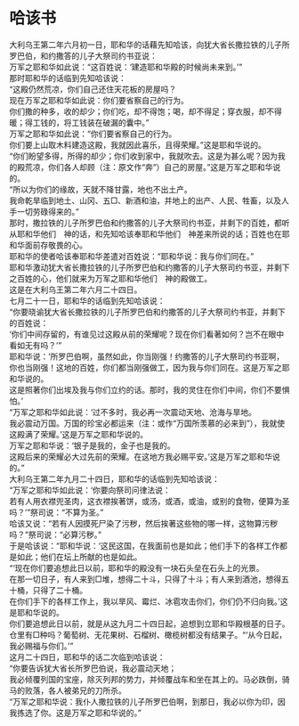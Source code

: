 # 哈该书
大利乌王第二年六月初一日，耶和华的话藉先知哈该，向犹大省长撒拉铁的儿子所罗巴伯，和约撒答的儿子大祭司约书亚说：  
万军之耶和华如此说：“这百姓说：‘建造耶和华殿的时候尚未来到。’”  
那时耶和华的话临到先知哈该说：  
“这殿仍然荒凉，你们自己还住天花板的房屋吗？  
现在万军之耶和华如此说：你们要省察自己的行为。  
你们撒的种多，收的却少；你们吃，却不得饱；喝，却不得足；穿衣服，却不得暖；得工钱的，将工钱装在破漏的囊中。”  
万军之耶和华如此说：“你们要省察自己的行为。  
你们要上山取木料建造这殿，我就因此喜乐，且得荣耀。”这是耶和华说的。  
“你们盼望多得，所得的却少；你们收到家中，我就吹去。这是为甚么呢？因为我的殿荒凉，你们各人却顾（注：原文作“奔”）自己的房屋。”这是万军之耶和华说的。  
“所以为你们的缘故，天就不降甘露，地也不出土产。  
我命乾旱临到地土、山冈、五□、新酒和油，并地上的出产、人民、牲畜，以及人手一切劳碌得来的。”  
那时，撒拉铁的儿子所罗巴伯和约撒答的儿子大祭司约书亚，并剩下的百姓，都听从耶和华他们　神的话，和先知哈该奉耶和华他们　神差来所说的话；百姓也在耶和华面前存敬畏的心。  
耶和华的使者哈该奉耶和华差遣对百姓说：“耶和华说：我与你们同在。”  
耶和华激动犹大省长撒拉铁的儿子所罗巴伯和约撒答的儿子大祭司约书亚，并剩下之百姓的心，他们就来为万军之耶和华他们　神的殿做工。  
这是在大利乌王第二年六月二十四日。  
七月二十一日，耶和华的话临到先知哈该说：  
“你要晓谕犹大省长撒拉铁的儿子所罗巴伯和约撒答的儿子大祭司约书亚，并剩下的百姓说：  
‘你们中间存留的，有谁见过这殿从前的荣耀呢？现在你们看著如何？岂不在眼中看如无有吗？’”  
耶和华说：‘所罗巴伯啊，虽然如此，你当刚强！约撒答的儿子大祭司约书亚啊，你也当刚强！这地的百姓，你们都当刚强做工，因为我与你们同在。这是万军之耶和华说的。  
这是照著你们出埃及我与你们立约的话。那时，我的灵住在你们中间，你们不要惧怕。’  
“万军之耶和华如此说：‘过不多时，我必再一次震动天地、沧海与旱地。  
我必震动万国。万国的珍宝必都运来（注：或作“万国所羡慕的必来到”），我就使这殿满了荣耀。’这是万军之耶和华说的。　  
万军之耶和华说：‘银子是我的，金子也是我的。  
这殿后来的荣耀必大过先前的荣耀。在这地方我必赐平安。’这是万军之耶和华说的。”  
大利乌王第二年九月二十四日，耶和华的话临到先知哈该说：  
“万军之耶和华如此说：‘你要向祭司问律法说：  
若有人用衣襟兜圣肉，这衣襟挨著饼，或汤，或酒，或油，或别的食物，便算为圣吗？’”祭司说：“不算为圣。”  
哈该又说：“若有人因摸死尸染了污秽，然后挨著这些物的哪一样，这物算污秽吗？”祭司说：“必算污秽。”  
于是哈该说：“耶和华说：‘这民这国，在我面前也是如此；他们手下的各样工作都是如此；他们在坛上所献的也是如此。  
“‘现在你们要追想此日以前，耶和华的殿没有一块石头垒在石头上的光景。  
在那一切日子，有人来到□堆，想得二十斗，只得了十斗；有人来到酒池，想得五十桶，只得了二十桶。  
在你们手下的各样工作上，我以旱风、霉烂、冰雹攻击你们，你们仍不归向我。’这是耶和华说的。  
你们要追想此日以前，就是从这九月二十四日起，追想到立耶和华殿根基的日子。  
仓里有□种吗？葡萄树、无花果树、石榴树、橄榄树都没有结果子。“‘从今日起，我必赐福与你们。’”  
这月二十四日，耶和华的话二次临到哈该说：  
“你要告诉犹大省长所罗巴伯说，我必震动天地；  
我必倾覆列国的宝座，除灭列邦的势力，并倾覆战车和坐在其上的。马必跌倒，骑马的败落，各人被弟兄的刀所杀。  
“万军之耶和华说：我仆人撒拉铁的儿子所罗巴伯啊，到那日，我必以你为印，因我拣选了你。这是万军之耶和华说的。”
